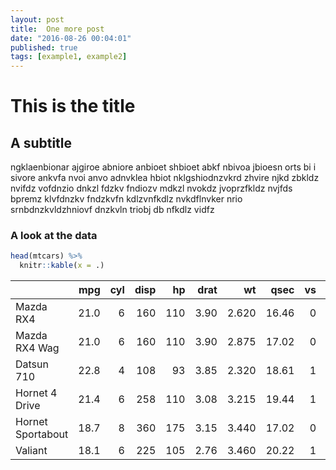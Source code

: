 ```yaml
---
layout: post
title:  One more post
date: "2016-08-26 00:04:01"
published: true
tags: [example1, example2]
---
```


# This is the title
## A subtitle
ngklaenbionar ajgiroe abniore anbioet shbioet abkf nbivoa jbioesn orts bi i sivore ankvfa nvoi anvo adnvklea hbiot nklgshiodnzvkrd zhvire njkd zbkldz nvifdz vofdnzio dnkzl fdzkv fndiozv mdkzl nvokdz jvoprzfkldz nvjfds bpremz klvfdnzkv fndzkvfn kdlzvnfkdlz nvkdflnvker nrio srnbdnzkvldzhniovf dnzkvln triobj db nfkdlz vidfz



### A look at the data

```r
head(mtcars) %>% 
  knitr::kable(x = .)
```



|                  |  mpg| cyl| disp|  hp| drat|    wt|  qsec| vs| am| gear| carb|
|:-----------------|----:|---:|----:|---:|----:|-----:|-----:|--:|--:|----:|----:|
|Mazda RX4         | 21.0|   6|  160| 110| 3.90| 2.620| 16.46|  0|  1|    4|    4|
|Mazda RX4 Wag     | 21.0|   6|  160| 110| 3.90| 2.875| 17.02|  0|  1|    4|    4|
|Datsun 710        | 22.8|   4|  108|  93| 3.85| 2.320| 18.61|  1|  1|    4|    1|
|Hornet 4 Drive    | 21.4|   6|  258| 110| 3.08| 3.215| 19.44|  1|  0|    3|    1|
|Hornet Sportabout | 18.7|   8|  360| 175| 3.15| 3.440| 17.02|  0|  0|    3|    2|
|Valiant           | 18.1|   6|  225| 105| 2.76| 3.460| 20.22|  1|  0|    3|    1|

